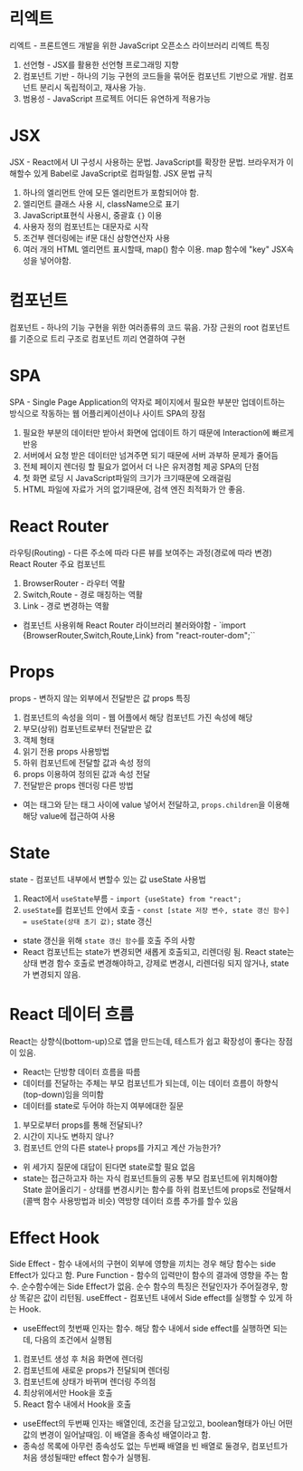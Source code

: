 # 리엑트
리엑트 - 프론트엔드 개발을 위한 JavaScript 오픈소스 라이브러리
리엑트 특징
1. 선언형 - JSX를 활용한 선언형 프로그래밍 지향
2. 컴포넌트 기반 - 하나의 기능 구현의 코드들을 묶어둔 컴포넌트 기반으로 개발. 컴포넌트 분리시 독립적이고, 재사용 가능.
3. 범용성 - JavaScript 프로젝트 어디든 유연하게 적용가능

# JSX
JSX - React에서 UI 구성시 사용하는 문법. JavaScript를 확장한 문법. 브라우저가 이해할수 있게 Babel로 JavaScript로 컴파일함.
JSX 문법 규칙
1. 하나의 엘리먼트 안에 모든 엘리먼트가 포함되어야 함.
2. 엘리먼트 클래스 사용 시, className으로 표기
3. JavaScript표현식 사용시, 중괄효 `{}` 이용
4. 사용자 정의 컴포넌트는 대문자로 시작
5. 조건부 렌더링에는 if문 대신 삼항연산자 사용
6. 여러 개의 HTML 엘리먼트 표시할때, map() 함수 이용. map 함수에 "key" JSX속성을 넣어야함.

# 컴포넌트
컴포넌트 - 하나의 기능 구현을 위한 여러종류의 코드 묶음. 가장 근원의 root 컴포넌트를 기준으로 트리 구조로 컴포넌트 끼리 연결하여 구현

# SPA
SPA - Single Page Application의 약자로 페이지에서 필요한 부분만 업데이트하는 방식으로 작동하는 웹 어플리케이션이나 사이트
SPA의 장점
1. 필요한 부분의 데이터만 받아서 화면에 업데이트 하기 때문에 Interaction에 빠르게 반응
2. 서버에서 요청 받은 데이터만 넘겨주면 되기 때문에 서버 과부하 문제가 줄어듬
3. 전체 페이지 렌더링 할 필요가 없어서 더 나은 유저경험 제공
SPA의 단점
1. 첫 화면 로딩 시 JavaScript파일의 크기가 크기때문에 오래걸림
2.  HTML 파일에 자료가 거의 없기때문에, 검색 엔진 최적화가 안 좋음.

# React Router
라우팅(Routing) - 다른 주소에 따라 다른 뷰를 보여주는 과정(경로에 따라 변경)
React Router 주요 컴포넌트
1. BrowserRouter - 라우터 역활
2. Switch,Route - 경로 매칭하는 역활
3. Link - 경로 변경하는 역활
- 컴포넌트 사용위해 React Router 라이브러리 불러와야함 - `import {BrowserRouter,Switch,Route,Link} from "react-router-dom";``

# Props
props - 변하지 않는 외부에서 전달받은 값
props 특징
1. 컴포넌트의 속성을 의미 - 웹 어플에서 해당 컴포넌트 가진 속성에 해당
2. 부모(상위) 컴포넌트로부터 전달받은 값
3. 객체 형태
4. 읽기 전용
props 사용방법
1. 하위 컴포넌트에 전달할 값과 속성 정의
2. props 이용하여 정의된 값과 속성 전달
3. 전달받은 props 렌더링
다른 방법
- 여는 태그와 닫는 태그 사이에 value 넣어서 전달하고, `props.children`을 이용해 해당 value에 접근하여 사용

# State
state - 컴포넌트 내부에서 변할수 있는 값
useState 사용법
1. React에서 `useState`부름 - `import {useState} from "react";`
2. `useState`를 컴포넌트 안에서 호출 - `const [state 저장 변수, state 갱신 함수] = useState(상태 초기 값);` 
state 갱신
- state 갱신을 위해 `state 갱신 함수`를 호출
주의 사항
- React 컴포넌트는 state가 변경되면 새롭게 호출되고, 리렌더링 됨. React state는 상태 변경 함수 호출로 변경해야하고, 강제로 변경시, 리렌더링 되지 않거나, state가 변경되지 않음.

# React 데이터 흐름
React는 상향식(bottom-up)으로 앱을 만드는데, 테스트가 쉽고 확장성이 좋다는 장점이 있음.
- React는 단방향 데이터 흐름을 따름
- 데이터를 전달하는 주체는 부모 컴포넌트가 되는데, 이는 데이터 흐름이 하향식(top-down)임을 의미함
- 데이터를 state로 두어야 하는지 여부에대한 질문
1. 부모로부터 props를 통해 전달되나?
2. 시간이 지나도 변하지 않나?
3. 컴포넌트 안의 다른 state나 props를 가지고 계산 가능한가?
- 위 세가지 질문에 대답이 된다면 state로할 필요 없음
- state는 접근하고자 하는 자식 컴포넌트들의 공통 부모 컴포넌트에 위치해야함
State 끌어올리기 - 상태를 변경시키는 함수를 하위 컴포넌트에 props로 전달해서(콜백 함수 사용방법과 비슷) 역방향 데이터 흐름 추가를 할수 있음

# Effect Hook
Side Effect - 함수 내에서의 구현이 외부에 영향을 끼치는 경우 해당 함수는 side Effect가 있다고 함.
Pure Function - 함수의 입력만이 함수의 결과에 영향을 주는 함수. 순수함수에는 Side Effect가 없음. 순수 함수의 특징은 전달인자가 주어질경우, 항상 똑같은 값이 리턴됨.
useEffect - 컴포넌트 내에서 Side effect를 실행할 수 있게 하는 Hook.
- useEffect의 첫번째 인자는 함수. 해당 함수 내에서 side effect를 실행하면 되는데, 다음의 조건에서 실행됨
1. 컴포넌트 생성 후 처음 화면에 렌더링
2. 컴포넌트에 새로운 props가 전달되며 렌더링
3. 컴포넌트에 상태가 바뀌며 렌더링
주의점
1. 최상위에서만 Hook을 호출
2. React 함수 내에서 Hook을 호출
- useEffect의 두번째 인자는 배열인데, 조건을 담고있고, boolean형태가 아닌 어떤 값의 변경이 일어날때임. 이 배열을 종속성 배열이라고 함.
- 종속성 목록에 아무런 종속성도 없는 두번째 배열을 빈 배열로 둘경우, 컴포넌트가 처음 생성될때만 effect 함수가 실행됨.
